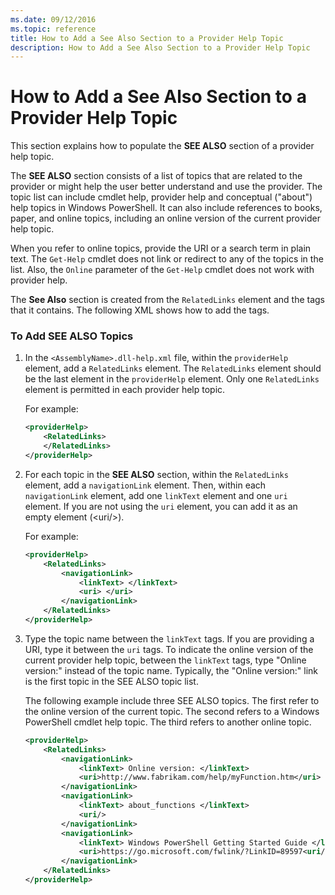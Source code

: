 ```yaml
---
ms.date: 09/12/2016
ms.topic: reference
title: How to Add a See Also Section to a Provider Help Topic
description: How to Add a See Also Section to a Provider Help Topic
---
```

# How to Add a See Also Section to a Provider Help Topic

This section explains how to populate the **SEE ALSO** section of a provider help topic.

The **SEE ALSO** section consists of a list of topics that are related to the provider or might help
the user better understand and use the provider. The topic list can include cmdlet help, provider
help and conceptual ("about") help topics in Windows PowerShell. It can also include references to
books, paper, and online topics, including an online version of the current provider help topic.

When you refer to online topics, provide the URI or a search term in plain text. The `Get-Help`
cmdlet does not link or redirect to any of the topics in the list. Also, the `Online` parameter of
the `Get-Help` cmdlet does not work with provider help.

The **See Also** section is created from the `RelatedLinks` element and the tags that it contains.
The following XML shows how to add the tags.

### To Add SEE ALSO Topics

1. In the `<AssemblyName>.dll-help.xml` file, within the `providerHelp` element, add a
   `RelatedLinks` element. The `RelatedLinks` element should be the last element in the
   `providerHelp` element. Only one `RelatedLinks` element is permitted in each provider help topic.

   For example:

    ```xml
    <providerHelp>
        <RelatedLinks>
        </RelatedLinks>
    </providerHelp>
    ```

1. For each topic in the **SEE ALSO** section, within the `RelatedLinks` element, add a
   `navigationLink` element. Then, within each `navigationLink` element, add one `linkText` element
   and one `uri` element. If you are not using the `uri` element, you can add it as an empty element
   (\<uri/>).

   For example:

    ```xml
    <providerHelp>
        <RelatedLinks>
            <navigationLink>
                <linkText> </linkText>
                <uri> </uri>
            </navigationLink>
        </RelatedLinks>
    </providerHelp>
    ```

1. Type the topic name between the `linkText` tags. If you are providing a URI, type it between the
   `uri` tags. To indicate the online version of the current provider help topic, between the
   `linkText` tags, type "Online version:" instead of the topic name. Typically, the "Online
   version:" link is the first topic in the SEE ALSO topic list.

   The following example include three SEE ALSO topics. The first refer to the online version of the
   current topic. The second refers to a Windows PowerShell cmdlet help topic. The third refers to
   another online topic.

    ```xml
    <providerHelp>
        <RelatedLinks>
            <navigationLink>
                <linkText> Online version: </linkText>
                <uri>http://www.fabrikam.com/help/myFunction.htm</uri>
            </navigationLink>
            <navigationLink>
                <linkText> about_functions </linkText>
                <uri/>
            </navigationLink>
            <navigationLink>
                <linkText> Windows PowerShell Getting Started Guide </linkText>
                <uri>https://go.microsoft.com/fwlink/?LinkID=89597<uri/>
            </navigationLink>
        </RelatedLinks>
    </providerHelp>
    ```
